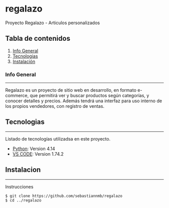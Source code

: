 # regalazo
Proyecto Regalazo - Articulos personalizados

## Tabla de contenidos
1. [Info General](#info-general)
2. [Tecnologias](#technologias)
3. [Instalación](#instalacion)


### Info General
***
Regalazo es un proyecto de sitio web en desarrollo, en formato e-commerce, que permitirá ver y buscar productos según categorías, y conocer detalles y precios. Además tendrá una interfaz para uso interno de los propios vendedores, con registro de ventas.

## Tecnologias
***
Listado de tecnologías utilizadsa en este proyecto.
* [Python](python.com): Version 4.14
* [VS CODE](https://vscode.com): Version 1.74.2

## Instalacion
***
Instrucciones
```
$ git clone https://github.com/sebastiannmb/regalazo
$ cd ../regalazo

```


